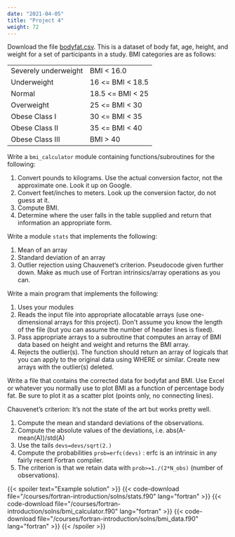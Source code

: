 ```yaml
---
date: "2021-04-05"
title: "Project 4"
weight: 72
---
```


Download the file [bodyfat.csv](/data/bodyfat.csv).  This is a dataset of body fat, age, height, and weight for a set of participants in a study. BMI categories are as follows:

|                      |                  |
|----------------------|------------------|
| Severely underweight | BMI < 16.0       |
| Underweight          | 16 <= BMI < 18.5 |
| Normal               | 18.5 <= BMI < 25 |
| Overweight           | 25 <= BMI < 30   |
| Obese Class I        | 30 <= BMI < 35   |
| Obese Class II       | 35 <= BMI < 40   |
| Obese Class III      | BMI > 40         |

Write a `bmi_calculator` module containing functions/subroutines for the following:
1. Convert pounds to kilograms.  Use the actual conversion factor, not the approximate one.  Look it up on Google.
2. Convert feet/inches to meters.  Look up the conversion factor, do not guess at it.   
3. Compute BMI.
4. Determine where the user falls in the table supplied and return that information an appropriate form. 

Write a module `stats` that implements the following:
1. Mean of an array 
2. Standard deviation of an array 
3. Outlier rejection using Chauvenet’s criterion.  Pseudocode given further down.
Make as much use of Fortran intrinsics/array operations as you can.

Write a main program that implements the following:
1. Uses your modules
2. Reads the input file into appropriate allocatable arrays (use one-dimensional arrays for this project).  Don't assume you know the length of the file (but you can assume the number of header lines is fixed).  
3. Pass appropriate arrays to a subroutine that computes an array of BMI data based on height and weight and returns the BMI array.
4. Rejects the outlier(s).  The function should return an array of logicals that you can apply to the original data using WHERE or similar.  Create new arrays with the outlier(s) deleted. 

Write a file that contains the corrected data for bodyfat and BMI.  Use Excel or whatever you normally use to plot BMI as a function of percentage body fat. 
Be sure to plot it as a scatter plot (points only, no connecting lines).  

Chauvenet’s criterion: It’s not the state of the art but works pretty well.
1. Compute the mean and standard deviations of the observations.
2. Compute the absolute values of the deviations, i.e. abs(A-mean(A))/std(A)
3. Use the tails `devs=devs/sqrt(2.)`
4. Compute the probabilities `prob=erfc(devs)` : erfc is an intrinsic in any fairly recent Fortran compiler.  
5. The criterion is that we retain data with `prob>=1./(2*N_obs)` (number of observations).

{{< spoiler text="Example solution" >}}
{{< code-download file="/courses/fortran-introduction/solns/stats.f90" lang="fortran" >}}
{{< code-download file="/courses/fortran-introduction/solns/bmi_calculator.f90" lang="fortran" >}}
{{< code-download file="/courses/fortran-introduction/solns/bmi_data.f90" lang="fortran" >}}
{{< /spoiler >}}
